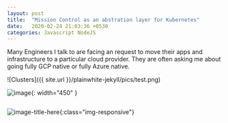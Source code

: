 ```yaml
---
layout: post
title:  "Mission Control as an abstration layer for Kubernetes"
date:   2020-02-24 21:03:36 +0530
categories: Javascript NodeJS
---
```

Many Engineers I talk to are facing an request to move their apps and infrastructure to a particular cloud provider. They are often asking me about going fully GCP native or fully Azure native. 

![Clusters]({{ site.url }}/plainwhite-jekyll/pics/test.png)

![image](/plainwhite-jekyll/pics/test.png){: width="450" }

<img src="/plainwhite-jekyll/pics/test.png" alt="">

![image-title-here](/plainwhite-jekyll/pics/test.png){:class="img-responsive"}



